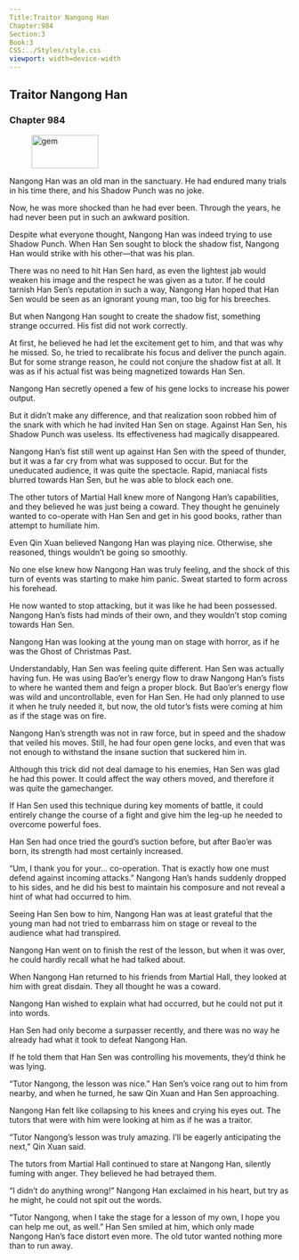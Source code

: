 ```yaml
---
Title:Traitor Nangong Han 
Chapter:984 
Section:3 
Book:3 
CSS:../Styles/style.css 
viewport: width=device-width
---
```

  
## Traitor Nangong Han
### Chapter 984
  
<figure>
	<img src="../Images/gem.gif" alt="gem" id="gem" width="120" height="60" />
</figure>
  

  
Nangong Han was an old man in the sanctuary. He had endured many trials in his time there, and his Shadow Punch was no joke.

Now, he was more shocked than he had ever been. Through the years, he had never been put in such an awkward position.

Despite what everyone thought, Nangong Han was indeed trying to use Shadow Punch. When Han Sen sought to block the shadow fist, Nangong Han would strike with his other—that was his plan.

There was no need to hit Han Sen hard, as even the lightest jab would weaken his image and the respect he was given as a tutor. If he could tarnish Han Sen’s reputation in such a way, Nangong Han hoped that Han Sen would be seen as an ignorant young man, too big for his breeches.

But when Nangong Han sought to create the shadow fist, something strange occurred. His fist did not work correctly.

At first, he believed he had let the excitement get to him, and that was why he missed. So, he tried to recalibrate his focus and deliver the punch again. But for some strange reason, he could not conjure the shadow fist at all. It was as if his actual fist was being magnetized towards Han Sen.

Nangong Han secretly opened a few of his gene locks to increase his power output.

But it didn’t make any difference, and that realization soon robbed him of the snark with which he had invited Han Sen on stage. Against Han Sen, his Shadow Punch was useless. Its effectiveness had magically disappeared.

Nangong Han’s fist still went up against Han Sen with the speed of thunder, but it was a far cry from what was supposed to occur. But for the uneducated audience, it was quite the spectacle. Rapid, maniacal fists blurred towards Han Sen, but he was able to block each one.

The other tutors of Martial Hall knew more of Nangong Han’s capabilities, and they believed he was just being a coward. They thought he genuinely wanted to co-operate with Han Sen and get in his good books, rather than attempt to humiliate him.

Even Qin Xuan believed Nangong Han was playing nice. Otherwise, she reasoned, things wouldn’t be going so smoothly.

No one else knew how Nangong Han was truly feeling, and the shock of this turn of events was starting to make him panic. Sweat started to form across his forehead.

He now wanted to stop attacking, but it was like he had been possessed. Nangong Han’s fists had minds of their own, and they wouldn’t stop coming towards Han Sen.

Nangong Han was looking at the young man on stage with horror, as if he was the Ghost of Christmas Past.

Understandably, Han Sen was feeling quite different. Han Sen was actually having fun. He was using Bao’er’s energy flow to draw Nangong Han’s fists to where he wanted them and feign a proper block. But Bao’er’s energy flow was wild and uncontrollable, even for Han Sen. He had only planned to use it when he truly needed it, but now, the old tutor’s fists were coming at him as if the stage was on fire.

Nangong Han’s strength was not in raw force, but in speed and the shadow that veiled his moves. Still, he had four open gene locks, and even that was not enough to withstand the insane suction that suckered him in.

Although this trick did not deal damage to his enemies, Han Sen was glad he had this power. It could affect the way others moved, and therefore it was quite the gamechanger.

If Han Sen used this technique during key moments of battle, it could entirely change the course of a fight and give him the leg-up he needed to overcome powerful foes.

Han Sen had once tried the gourd’s suction before, but after Bao’er was born, its strength had most certainly increased.

“Um, I thank you for your… co-operation. That is exactly how one must defend against incoming attacks.” Nangong Han’s hands suddenly dropped to his sides, and he did his best to maintain his composure and not reveal a hint of what had occurred to him.

Seeing Han Sen bow to him, Nangong Han was at least grateful that the young man had not tried to embarrass him on stage or reveal to the audience what had transpired.

Nangong Han went on to finish the rest of the lesson, but when it was over, he could hardly recall what he had talked about.

When Nangong Han returned to his friends from Martial Hall, they looked at him with great disdain. They all thought he was a coward.

Nangong Han wished to explain what had occurred, but he could not put it into words.

Han Sen had only become a surpasser recently, and there was no way he already had what it took to defeat Nangong Han.

If he told them that Han Sen was controlling his movements, they’d think he was lying.

“Tutor Nangong, the lesson was nice.” Han Sen’s voice rang out to him from nearby, and when he turned, he saw Qin Xuan and Han Sen approaching.

Nangong Han felt like collapsing to his knees and crying his eyes out. The tutors that were with him were looking at him as if he was a traitor.

“Tutor Nangong’s lesson was truly amazing. I’ll be eagerly anticipating the next,” Qin Xuan said.

The tutors from Martial Hall continued to stare at Nangong Han, silently fuming with anger. They believed he had betrayed them.

“I didn’t do anything wrong!” Nangong Han exclaimed in his heart, but try as he might, he could not spit out the words.

“Tutor Nangong, when I take the stage for a lesson of my own, I hope you can help me out, as well.” Han Sen smiled at him, which only made Nangong Han’s face distort even more. The old tutor wanted nothing more than to run away.